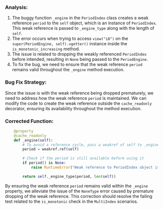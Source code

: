### Analysis:
1. The buggy function `_engine` in the `PeriodIndex` class creates a weak reference `period` to the `self` object, which is an instance of `PeriodIndex`. This weak reference is passed to `_engine_type` along with the length of `self`.
2. The error occurs when trying to access `view("i8")` on the `super(PeriodEngine, self).vgetter()` instance inside the `is_monotonic_increasing` method.
3. The issue is related to dropping the weakly referenced `PeriodIndex` before intended, resulting in `None` being passed to the `PeriodEngine`.
4. To fix the bug, we need to ensure that the weak reference `period` remains valid throughout the `_engine` method execution.

### Bug Fix Strategy:
Since the issue is with the weak reference being dropped prematurely, we need to address how the weak reference `period` is maintained. We can modify the code to create the weak reference outside the `cache_readonly` decorator, ensuring its availability throughout the method execution.

### Corrected Function:
```python
    @property
    @cache_readonly
    def _engine(self):
        # To avoid a reference cycle, pass a weakref of self to _engine_type.
        period = weakref.ref(self)
    
        # Check if the period is still available before using it
        if period() is None:
            raise RuntimeError("Weak reference to PeriodIndex object is None")
    
        return self._engine_type(period, len(self))
```

By ensuring the weak reference `period` remains valid within the `_engine` property, we alleviate the issue of the `NoneType` error caused by premature dropping of the weak reference. This correction should resolve the failing test related to the `is_monotonic` check in the `MultiIndex` scenarios.